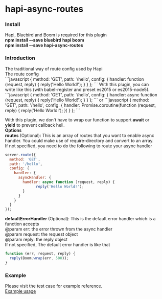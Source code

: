 # hapi-async-routes

<h3>Install</h3>
Hapi, Bluebird and Boom is required for this plugin<br>
<b>npm install --save bluebird hapi boom</b><br>
<b>npm install --save hapi-async-routes</b>

<h3>Introduction</h3>
The traditional way of route config used by Hapi<br>
The route config<br>
```javascript
{
  method: 'GET', 
  path: '/hello', 
  config: {
    handler: function (request, reply) {
			reply('Hello World!');
    }
  }
};
```
With this plugin, you can write like this (with babel-register and preset es2015 or es2015-node5).<br>
```javascript
{
  method: 'GET', 
  path: '/hello', 
  config: {
    handler: async function (request, reply) {
			reply('Hello World!');
    }
  }
};
```
or
```javascript
{
  method: 'GET', 
  path: '/hello', 
  config: {
    handler: Promise.coroutine(function (request, reply) {
			reply('Hello World!');
    })
  }
};
```

With this plugin, we don't have to wrap our function to support <b>await</b> or <b>yield</b> to prevent callback hell.<br>
<b>Options</b><br>
<b>routes</b> (Optional): This is an array of routes that you want to enable async handler. You could make use of require-directory and convert to an array.<br>
If not specified, you need to do the following to route your async handler<br>
```javascript
server.route({
  method: 'GET', 
  path: '/hello', 
  config: {
    handler: {
      asyncHandler: {
        handler: async function (request, reply) {
  			  reply('Hello World!');
        }
      }
    }
  }
});
```

<b>defaultErrorHandler</b> (Optional): This is the default error handler which is a function accepts<br>
@param err: the error thrown from the async handler<br>
@param request: the request object<br>
@param reply: the reply object<br>
If not specified, The default error handler is like that<br>
```javascript
function (err, request, reply) {
  reply(Boom.wrap(err, 500));
}
```
<h3>Example</h3>
Please visit the test case for example reference. <br>
<a href= "https://github.com/raymondsze/hapi-async-routes/tree/master/test">Example usage</a><br>